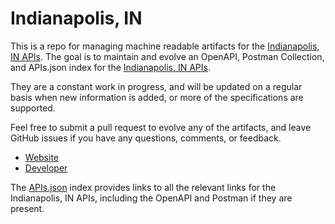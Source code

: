 # Indianapolis, INThis is a repo for managing machine readable artifacts for the [Indianapolis, IN APIs](https://communities.socrata.com/catalogs/indy). The goal is to maintain and evolve an OpenAPI, Postman Collection, and APIs.json index for the [Indianapolis, IN APIs](https://communities.socrata.com/catalogs/indy).They are a constant work in progress, and will be updated on a regular basis when new information is added, or more of the specifications are supported.Feel free to submit a pull request to evolve any of the artifacts, and leave GitHub issues if you have any questions, comments, or feedback.- [Website](https://communities.socrata.com/catalogs/indy)- [Developer](https://communities.socrata.com/catalogs/indy)The [APIs.json](https://github.com/api-evangelist/indianapolis-in/blob/master/apis.json) index provides links to all the relevant links for the Indianapolis, IN APIs, including the OpenAPI and Postman if they are present.